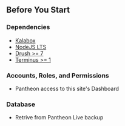 ## Before You Start

### Dependencies

* [Kalabox](https://github.com/kalabox/kalabox)
* [NodeJS LTS](https://nodejs.org/en/)
* [Drush >= 7](https://github.com/drush-ops/drush)
* [Terminus >= 1](https://github.com/pantheon-systems/terminus)

### Accounts, Roles, and Permissions

* Pantheon access to this site's Dashboard

### Database

* Retrive from Pantheon Live backup
